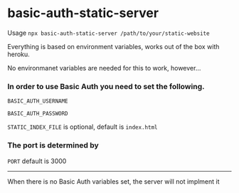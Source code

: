 # basic-auth-static-server

Usage `npx basic-auth-static-server /path/to/your/static-website`

Everything is based on environment variables, works out of the box with heroku.

No environmanet variables are needed for this to work, however...

### In order to use Basic Auth you need to set the following.

`BASIC_AUTH_USERNAME`

`BASIC_AUTH_PASSWORD`

`STATIC_INDEX_FILE` is optional, default is `index.html`

### The port is determined by 

`PORT` default is 3000

---

When there is no Basic Auth variables set, the server will not implment it
